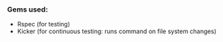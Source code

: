 ### Gems used:
* Rspec (for testing)
* Kicker (for continuous testing: runs command on file system changes)

